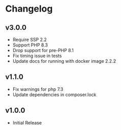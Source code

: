 # Changelog
## v3.0.0

- Require SSP 2.2
- Support PHP 8.3
- Drop support for pre-PHP 8.1
- Fix timing issue in tests
- Update docs for running with docker image 2.2.2

## v1.1.0

- Fix warnings for php 7.3
- Update dependencies in composer.lock

## v1.0.0

- Initial Release